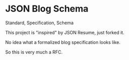 # JSON Blog Schema

Standard, Specification, Schema

This project is "inspired" by JSON Resume, just forked it.

No idea what a formalized blog specification looks like.

So this is very much a RFC.
